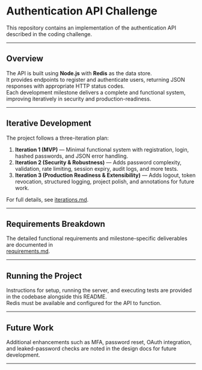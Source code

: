 # Authentication API Challenge

This repository contains an implementation of the authentication API described in the coding challenge.

---

## Overview

The API is built using **Node.js** with **Redis** as the data store.  
It provides endpoints to register and authenticate users, returning JSON responses with appropriate HTTP status codes.  
Each development milestone delivers a complete and functional system, improving iteratively in security and production-readiness.

---

## Iterative Development

The project follows a three-iteration plan:

1. **Iteration 1 (MVP)** — Minimal functional system with registration, login, hashed passwords, and JSON error handling.
2. **Iteration 2 (Security & Robustness)** — Adds password complexity, validation, rate limiting, session expiry, audit logs, and more tests.
3. **Iteration 3 (Production Readiness & Extensibility)** — Adds logout, token revocation, structured logging, project polish, and annotations for future work.

For full details, see [iterations.md](./iterations.md).

---

## Requirements Breakdown

The detailed functional requirements and milestone-specific deliverables are documented in  
[requirements.md](./requirements.md).

---

## Running the Project

Instructions for setup, running the server, and executing tests are provided in the codebase alongside this README.  
Redis must be available and configured for the API to function.

---

## Future Work

Additional enhancements such as MFA, password reset, OAuth integration, and leaked-password checks are noted in the design docs for future development.

---
